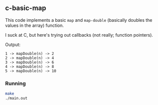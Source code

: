 ## c-basic-map
This code implements a basic `map` and `map-double` (basically doubles the values in the array) function.

I suck at C, but here's trying out callbacks (not really; function pointers).

Output:
```
1 -> mapDouble(n) -> 2
2 -> mapDouble(n) -> 4
3 -> mapDouble(n) -> 6
4 -> mapDouble(n) -> 8
5 -> mapDouble(n) -> 10
```

### Running
```bash
make
./main.out
```